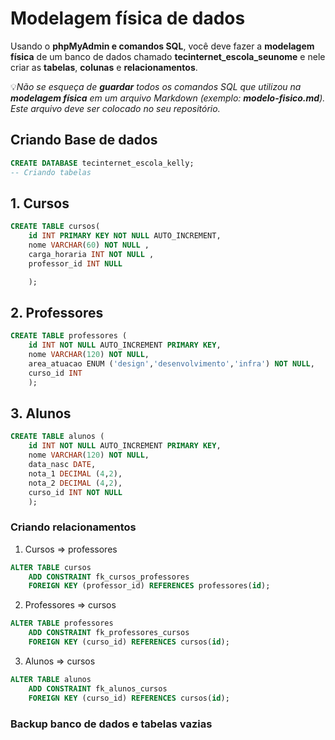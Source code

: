 # Modelagem física de dados

Usando o **phpMyAdmin e comandos SQL**, você deve fazer a **modelagem física** de um banco de dados chamado **tecinternet_escola_seunome** e nele criar as **tabelas**, **colunas** e **relacionamentos**.

💡*Não se esqueça de **guardar** todos os comandos SQL que utilizou na **modelagem física** em um arquivo Markdown (exemplo: **modelo-fisico.md**). Este arquivo deve ser colocado no seu repositório.*

## Criando Base de dados 
``` sql
CREATE DATABASE tecinternet_escola_kelly;
-- Criando tabelas
```

## 1. Cursos
``` sql
CREATE TABLE cursos( 
    id INT PRIMARY KEY NOT NULL AUTO_INCREMENT, 
    nome VARCHAR(60) NOT NULL , 
    carga_horaria INT NOT NULL , 
    professor_id INT NULL 

    );
```

## 2. Professores
``` sql
CREATE TABLE professores ( 
    id INT NOT NULL AUTO_INCREMENT PRIMARY KEY,
    nome VARCHAR(120) NOT NULL, 
    area_atuacao ENUM ('design','desenvolvimento','infra') NOT NULL, 
    curso_id INT 
    );
```

## 3. Alunos
``` sql
CREATE TABLE alunos ( 
    id INT NOT NULL AUTO_INCREMENT PRIMARY KEY, 
    nome VARCHAR(120) NOT NULL, 
    data_nasc DATE,
    nota_1 DECIMAL (4,2), 
    nota_2 DECIMAL (4,2),
    curso_id INT NOT NULL
    );
```
### Criando relacionamentos 

1. Cursos => professores
``` sql
ALTER TABLE cursos
    ADD CONSTRAINT fk_cursos_professores
    FOREIGN KEY (professor_id) REFERENCES professores(id);
```

2. Professores => cursos
``` sql
ALTER TABLE professores
    ADD CONSTRAINT fk_professores_cursos
    FOREIGN KEY (curso_id) REFERENCES cursos(id);
```

3. Alunos => cursos
``` sql
ALTER TABLE alunos
    ADD CONSTRAINT fk_alunos_cursos
    FOREIGN KEY (curso_id) REFERENCES cursos(id);
```


### Backup banco de dados e tabelas vazias
